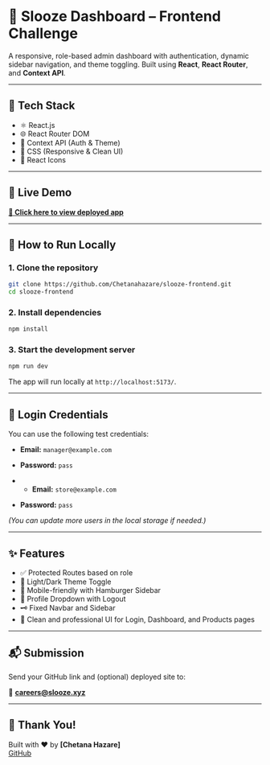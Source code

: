 # 💼 Slooze Dashboard – Frontend Challenge

A responsive, role-based admin dashboard with authentication, dynamic sidebar navigation, and theme toggling. Built using **React**, **React Router**, and **Context API**.

---

## 🔧 Tech Stack

- ⚛️ React.js
- 🌐 React Router DOM
- 🧠 Context API (Auth & Theme)
- 💅 CSS (Responsive & Clean UI)
- 🎨 React Icons

---

## 🚀 Live Demo

**[🔗 Click here to view deployed app](https://shimmering-croquembouche-578735.netlify.app/products)**  

---

## 💠 How to Run Locally

### 1. Clone the repository

```bash
git clone https://github.com/Chetanahazare/slooze-frontend.git
cd slooze-frontend
```

### 2. Install dependencies

```bash
npm install
```

### 3. Start the development server

```bash
npm run dev
```

The app will run locally at `http://localhost:5173/`.

---

## 🔐 Login Credentials

You can use the following test credentials:

- **Email:** `manager@example.com`  
- **Password:** `pass`

- - **Email:** `store@example.com`  
- **Password:** `pass`

*(You can update more users in the local storage if needed.)*

---

## ✨ Features

- ✅ Protected Routes based on role
- 🎨 Light/Dark Theme Toggle
- 📱 Mobile-friendly with Hamburger Sidebar
- 👤 Profile Dropdown with Logout
- 🗝️ Fixed Navbar and Sidebar
- 💬 Clean and professional UI for Login, Dashboard, and Products pages

---

## 📬 Submission

Send your GitHub link and (optional) deployed site to:

📧 **careers@slooze.xyz**

---

## 🙌 Thank You!

Built with ❤️ by **[Chetana Hazare]**  
[GitHub](https://github.com/Chetanahazare)
